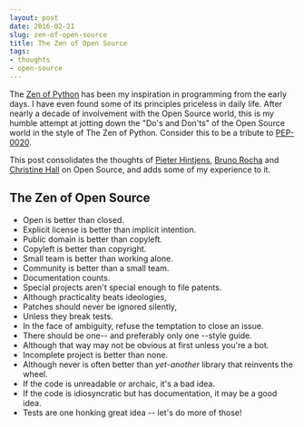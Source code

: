 ```yaml
---
layout: post
date: 2016-02-21
slug: zen-of-open-source
title: The Zen of Open Source
tags:
- thoughts
- open-source
---
```


The [Zen of Python][zen] has been my inspiration in programming from the early days. I have even found some of its principles priceless in daily life. After nearly a decade of involvement with the Open Source world, this is my humble attempt at jotting down the "Do's and Don'ts" of the Open Source world in the style of The Zen of Python. Consider this to be a tribute to [PEP-0020][zen].

This post consolidates the thoughts of [Pieter Hintjens][hintjens], [Bruno Rocha][rocha] and [Christine Hall][hall] on Open Source, and adds some of my experience to it.

## The Zen of Open Source


- Open is better than closed.
- Explicit license is better than implicit intention.
- Public domain is better than copyleft.
- Copyleft is better than copyright.
- Small team is better than working alone.
- Community is better than a small team.
- Documentation counts.
- Special projects aren't special enough to file patents.
- Although practicality beats ideologies,
- Patches should never be ignored silently,
- Unless they break tests.
- In the face of ambiguity, refuse the temptation to close an issue.
- There should be one-- and preferably only one --style guide.
- Although that way may not be obvious at first unless you're a bot.
- Incomplete project is better than none.
- Although never is often better than *yet-another* library that reinvents the wheel.
- If the code is unreadable or archaic, it's a bad idea.
- If the code is idiosyncratic but has documentation, it may be a good idea.
- Tests are one honking great idea -- let's do more of those!


[zen]: https://www.python.org/dev/peps/pep-0020/
[hintjens]: http://hintjens.com/blog:43
[rocha]: http://brunorocha.org/10-rules-of-open-source-projects.html
[hall]: http://fossforce.com/2010/05/the-zen-of-open-source/
